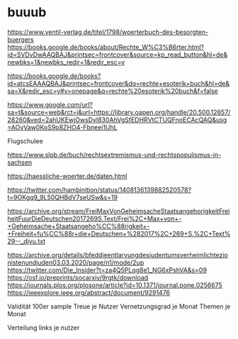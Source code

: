 # buuub

https://www.ventil-verlag.de/titel/1798/woerterbuch-des-besorgten-buergers
https://books.google.de/books/about/Rechte_W%C3%B6rter.html?id=SVDvDwAAQBAJ&printsec=frontcover&source=kp_read_button&hl=de&newbks=1&newbks_redir=1&redir_esc=y

https://books.google.de/books?id=atcsEAAAQBAJ&printsec=frontcover&dq=rechte+esoterik+buch&hl=de&sa=X&redir_esc=y#v=onepage&q=rechte%20esoterik%20buch&f=false

https://www.google.com/url?sa=t&source=web&rct=j&url=https://library.oapen.org/handle/20.500.12657/28260&ved=2ahUKEwjOwsDyl830AhVgSfEDHRVtCTUQFnoECAcQAQ&usg=AOvVaw0KoS9p8ZHO4-Fbneei1UhL

Flugschulee

https://www.slpb.de/buch/rechtsextremismus-und-rechtspopulismus-in-sachsen

https://haessliche-woerter.de/daten.html

https://twitter.com/hambinition/status/1408136139882520578?t=9OKgq9_9L50QHBdV7seUSw&s=19

https://archive.org/stream/FreiMaxVonGeheimsacheStaatsangehorigkeitFreiheitFuurDieDeutschen2017269S.Text/Frei%2C+Max+von+-+Geheimsache+Staatsangeho%CC%88rigkeit+-+Freiheit+fu%CC%88r+die+Deutschen+%282017%2C+269+S.%2C+Text%29--_djvu.txt

https://archive.org/details/bfeddieentlarvungdesjudentumsverheimlichtezionistenundjuden03.03.2020/page/n1/mode/2up
https://twitter.com/Die_Insider?t=za4Q5PLqg8e1_NG6xPshVA&s=09
https://osf.io/preprints/socarxiv/9rgtk/download
https://journals.plos.org/plosone/article?id=10.1371/journal.pone.0256675
https://ieeexplore.ieee.org/abstract/document/9291476

Validität 100er sample
Treue je Nutzer
Vernetzungsgrad je Monat
Themen je Monat

Verteilung links je nutzer
